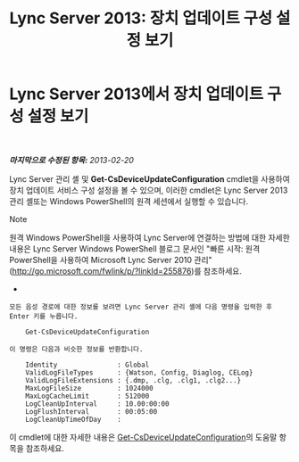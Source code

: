 ﻿---
title: 'Lync Server 2013: 장치 업데이트 구성 설정 보기'
TOCTitle: 장치 업데이트 구성 설정 보기
ms:assetid: aa6a70a9-bd77-4606-b797-ea6a3bab9cf2
ms:mtpsurl: https://technet.microsoft.com/ko-kr/library/JJ994059(v=OCS.15)
ms:contentKeyID: 52056915
ms.date: 08/24/2015
mtps_version: v=OCS.15
ms.translationtype: HT
---

# Lync Server 2013에서 장치 업데이트 구성 설정 보기

 

_**마지막으로 수정된 항목:** 2013-02-20_

Lync Server 관리 셸 및 **Get-CsDeviceUpdateConfiguration** cmdlet을 사용하여 장치 업데이트 서비스 구성 설정을 볼 수 있으며, 이러한 cmdlet은 Lync Server 2013 관리 셸또는 Windows PowerShell의 원격 세션에서 실행할 수 있습니다.


> [!NOTE]
> 원격 Windows PowerShell을 사용하여 Lync Server에 연결하는 방법에 대한 자세한 내용은 Lync Server Windows PowerShell 블로그 문서인 "빠른 시작: 원격 PowerShell을 사용하여 Microsoft Lync Server 2010 관리"(<A href="http://go.microsoft.com/fwlink/p/?linkid=255876">http://go.microsoft.com/fwlink/p/?linkId=255876</A>)를 참조하세요.





  - 
    
    모든 음성 경로에 대한 정보를 보려면 Lync Server 관리 셸에 다음 명령을 입력한 후 Enter 키를 누릅니다.
    
        Get-CsDeviceUpdateConfiguration
    
    이 명령은 다음과 비슷한 정보를 반환합니다.
    
        Identity               : Global
        ValidLogFileTypes      : {Watson, Config, Diaglog, CELog}
        ValidLogFileExtensions : {.dmp, .clg, .clg1, .clg2...}
        MaxLogFileSize         : 1024000
        MaxLogCacheLimit       : 512000
        LogCleanUpInterval     : 10.00:00:00
        LogFlushInterval       : 00:05:00
        LogCleanUpTimeOfDay    :

이 cmdlet에 대한 자세한 내용은 [Get-CsDeviceUpdateConfiguration](https://docs.microsoft.com/en-us/powershell/module/skype/Get-CsDeviceUpdateConfiguration)의 도움말 항목을 참조하세요.

